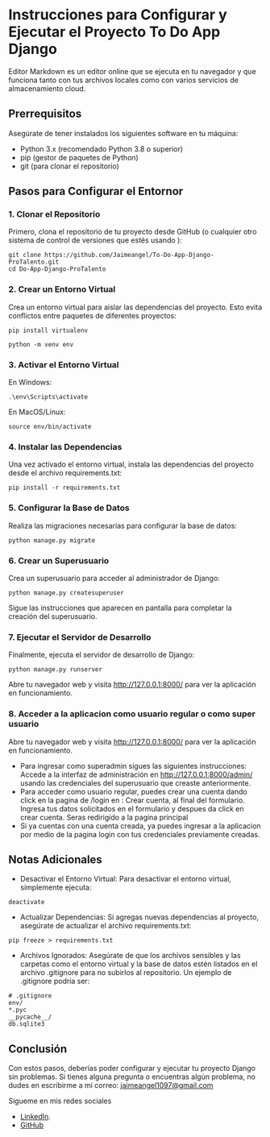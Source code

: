 # Instrucciones para Configurar y Ejecutar el Proyecto To Do App Django

Editor Markdown es un editor online que se ejecuta en tu navegador y que funciona tanto con tus archivos locales como con varios servicios de almacenamiento cloud.

## Prerrequisitos

Asegúrate de tener instalados los siguientes software en tu máquina:

* Python 3.x (recomendado Python 3.8 o superior)
* pip (gestor de paquetes de Python)
* git (para clonar el repositorio)

## Pasos para Configurar el Entornor

### 1. Clonar el Repositorio
Primero, clona el repositorio de tu proyecto desde GitHub (o cualquier otro sistema de control de versiones que estés usando ):

```
git clone https://github.com/Jaimeangel/To-Do-App-Django-ProTalento.git
cd Do-App-Django-ProTalento
```

### 2. Crear un Entorno Virtual
Crea un entorno virtual para aislar las dependencias del proyecto. Esto evita conflictos entre paquetes de diferentes proyectos:

```
pip install virtualenv
```

```
python -m venv env
```

### 3. Activar el Entorno Virtual
En Windows:
```
.\env\Scripts\activate
```
En MacOS/Linux:
```
source env/bin/activate
```

### 4. Instalar las Dependencias
Una vez activado el entorno virtual, instala las dependencias del proyecto desde el archivo requirements.txt:
```
pip install -r requirements.txt
```

### 5. Configurar la Base de Datos
Realiza las migraciones necesarias para configurar la base de datos:
```
python manage.py migrate
```
### 6. Crear un Superusuario
Crea un superusuario para acceder al administrador de Django:
```
python manage.py createsuperuser
```
Sigue las instrucciones que aparecen en pantalla para completar la creación del superusuario.

### 7. Ejecutar el Servidor de Desarrollo
Finalmente, ejecuta el servidor de desarrollo de Django:
```
python manage.py runserver
```
Abre tu navegador web y visita http://127.0.0.1:8000/ para ver la aplicación en funcionamiento.

### 8. Acceder a la aplicacion como usuario regular o como super usuario
Abre tu navegador web y visita http://127.0.0.1:8000/ para ver la aplicación en funcionamiento. 
* Para ingresar como superadmin sigues las siguientes instrucciones:
Accede a la interfaz de administración en http://127.0.0.1:8000/admin/ usando las credenciales del superusuario que creaste anteriormente.
* Para acceder como usuario regular, puedes crear una cuenta dando click en la pagina de /login en : Crear cuenta, al final del formulario. Ingresa tus datos solicitados en el formulario y despues da click en crear cuenta. Seras redirigido a la pagina principal
* Si ya cuentas con una cuenta creada, ya puedes ingresar a la aplicacion por medio de la pagina login con tus credenciales previamente creadas.


## Notas Adicionales
* Desactivar el Entorno Virtual: Para desactivar el entorno virtual, simplemente ejecuta:
```
deactivate
```
* Actualizar Dependencias: Si agregas nuevas dependencias al proyecto, asegúrate de actualizar el archivo requirements.txt:
```
pip freeze > requirements.txt
```
* Archivos Ignorados: Asegúrate de que los archivos sensibles y las carpetas como el entorno virtual y la base de datos estén listados en el archivo .gitignore para no subirlos al repositorio. Un ejemplo de .gitignore podría ser:
```
# .gitignore
env/
*.pyc
__pycache__/
db.sqlite3
```

## Conclusión
Con estos pasos, deberías poder configurar y ejecutar tu proyecto Django sin problemas. Si tienes alguna pregunta o encuentras algún problema, no dudes en escribirme a mi correo: jaimeangel1097@gmail.com

Sigueme en mis redes sociales
* [LinkedIn](https://www.linkedin.com/in/jaimeangeldev/).
* [GitHub](https://github.com/Jaimeangel/)